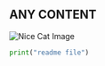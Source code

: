 ## ANY CONTENT

![Nice Cat Image](https://octodex.github.com/images/yaktocat.png)

```python
print("readme file")
```
